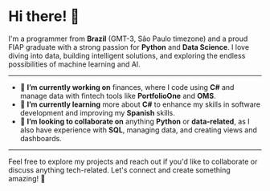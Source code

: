 # Hi there! 👋

I'm a programmer from **Brazil** (GMT-3, São Paulo timezone) and a proud FIAP graduate with a strong passion for **Python** and **Data Science**. I love diving into data, building intelligent solutions, and exploring the endless possibilities of machine learning and AI. 

---

- 🔭 **I’m currently working on** finances, where I code using **C#** and manage data with fintech tools like **PortfolioOne** and **OMS**.
- 🌱 **I’m currently learning** more about **C#** to enhance my skills in software development and improving my **Spanish** skills.
- 👯 **I’m looking to collaborate on** anything **Python** or **data-related**, as I also have experience with **SQL**, managing data, and creating views and dashboards.

---

Feel free to explore my projects and reach out if you'd like to collaborate or discuss anything tech-related. Let's connect and create something amazing! 🚀



<!-- duolingo -->


